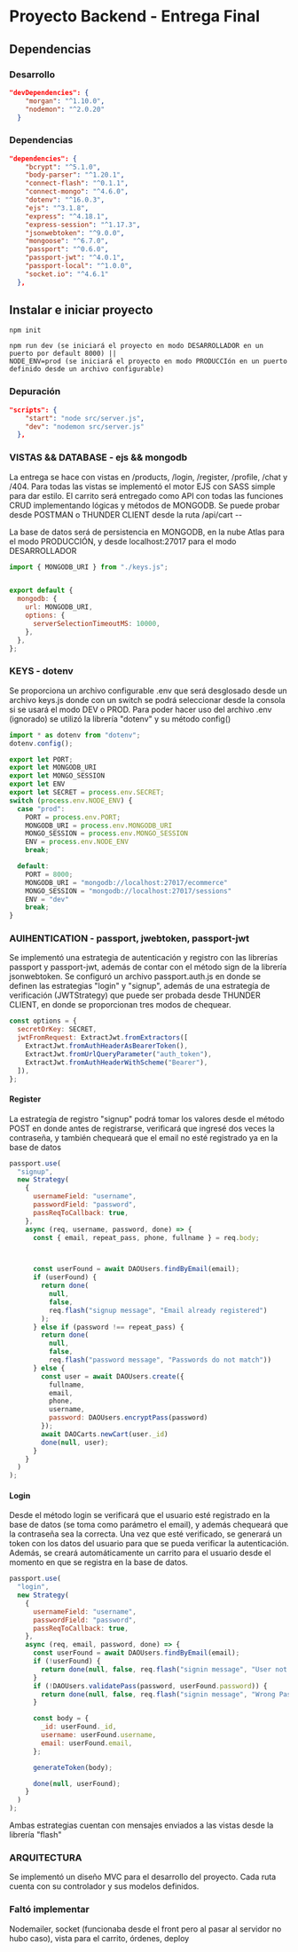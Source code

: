 # Proyecto Backend - Entrega Final

## Dependencias

### Desarrollo

```json
"devDependencies": {
    "morgan": "^1.10.0",
    "nodemon": "^2.0.20"
  }
```

### Dependencias

```json
"dependencies": {
    "bcrypt": "^5.1.0",
    "body-parser": "^1.20.1",
    "connect-flash": "^0.1.1",
    "connect-mongo": "^4.6.0",
    "dotenv": "^16.0.3",
    "ejs": "^3.1.8",
    "express": "^4.18.1",
    "express-session": "^1.17.3",
    "jsonwebtoken": "^9.0.0",
    "mongoose": "^6.7.0",
    "passport": "^0.6.0",
    "passport-jwt": "^4.0.1",
    "passport-local": "^1.0.0",
    "socket.io": "^4.6.1"
  },
```

## Instalar e iniciar proyecto
```
npm init

npm run dev (se iniciará el proyecto en modo DESARROLLADOR en un puerto por default 8000) ||
NODE_ENV=prod (se iniciará el proyecto en modo PRODUCCIón en un puerto definido desde un archivo configurable)
```

### Depuración 

```json
"scripts": {
    "start": "node src/server.js",
    "dev": "nodemon src/server.js"
  },
```



### VISTAS && DATABASE - ejs && mongodb

La entrega se hace con vistas en /products, /login, /register, /profile, /chat y /404. Para todas las vistas se implementó el motor EJS con SASS simple para dar estilo.
El carrito será entregado como API con todas las funciones CRUD implementando lógicas y métodos de MONGODB. Se puede probar desde POSTMAN o THUNDER CLIENT desde la ruta /api/cart --

La base de datos será de persistencia en MONGODB, en la nube Atlas para el modo PRODUCCIÓN, y desde localhost:27017 para el modo DESARROLLADOR

```javascript
import { MONGODB_URI } from "./keys.js";


export default {
  mongodb: {
    url: MONGODB_URI,
    options: {
      serverSelectionTimeoutMS: 10000,
    },
  },
};
```

### KEYS  - dotenv

Se proporciona un archivo configurable .env que será desglosado desde un archivo keys.js donde con un switch se podrá seleccionar desde la consola si se usará el modo DEV o PROD. 
Para poder hacer uso del archivo .env (ignorado) se utilizó la librería "dotenv" y su método config()

```javascript
import * as dotenv from "dotenv";
dotenv.config();

export let PORT;
export let MONGODB_URI
export let MONGO_SESSION
export let ENV
export let SECRET = process.env.SECRET;
switch (process.env.NODE_ENV) {
  case "prod":
    PORT = process.env.PORT;
    MONGODB_URI = process.env.MONGODB_URI
    MONGO_SESSION = process.env.MONGO_SESSION
    ENV = process.env.NODE_ENV
    break;

  default:
    PORT = 8000;
    MONGODB_URI = "mongodb://localhost:27017/ecommerce"
    MONGO_SESSION = "mongodb://localhost:27017/sessions"
    ENV = "dev"
    break;
}

```

### AUIHENTICATION  - passport, jwebtoken, passport-jwt

Se implementó una estrategia de autenticación y registro con las librerías passport y passport-jwt, además de contar con el método sign de la librería jsonwebtoken. Se configuró un archivo passport.auth.js en donde se definen las estrategias "login" y "signup", además de una estrategía de verificación (JWTStrategy) que puede ser probada desde THUNDER CLIENT, en donde se proporcionan tres modos de chequear.

```javascript
const options = {
  secretOrKey: SECRET,
  jwtFromRequest: ExtractJwt.fromExtractors([
    ExtractJwt.fromAuthHeaderAsBearerToken(),
    ExtractJwt.fromUrlQueryParameter("auth_token"),
    ExtractJwt.fromAuthHeaderWithScheme("Bearer"),
  ]),
};
```

#### Register

La estrategía de registro "signup" podrá tomar los valores desde el método POST en donde antes de registrarse, verificará que ingresé dos veces la contraseña, y también chequeará que el email no esté registrado ya en la base de datos

```javascript
passport.use(
  "signup",
  new Strategy(
    {
      usernameField: "username",
      passwordField: "password",
      passReqToCallback: true,
    },
    async (req, username, password, done) => {
      const { email, repeat_pass, phone, fullname } = req.body;



      const userFound = await DAOUsers.findByEmail(email);
      if (userFound) {
        return done(
          null,
          false,
          req.flash("signup message", "Email already registered")
        );
      } else if (password !== repeat_pass) {
        return done(
          null,
          false,
          req.flash("password message", "Passwords do not match"))
      } else {
        const user = await DAOUsers.create({
          fullname,
          email,
          phone,
          username,
          password: DAOUsers.encryptPass(password)
        });
        await DAOCarts.newCart(user._id)
        done(null, user);
      }
    }
  )
);
```

#### Login

Desde el método login se verificará que el usuario esté registrado en la base de datos (se toma como parámetro el email), y además chequeará que la contraseña sea la correcta. Una vez que esté verificado, se generará un token con los datos del usuario para que se pueda verificar la autenticación. Además, se creará automáticamente un carrito para el usuario desde el momento en que se registra en la base de datos.

```javascript
passport.use(
  "login",
  new Strategy(
    {
      usernameField: "username",
      passwordField: "password",
      passReqToCallback: true,
    },
    async (req, email, password, done) => {
      const userFound = await DAOUsers.findByEmail(email);
      if (!userFound) {
        return done(null, false, req.flash("signin message", "User not found"));
      }
      if (!DAOUsers.validatePass(password, userFound.password)) {
        return done(null, false, req.flash("signin message", "Wrong Password"));
      }

      const body = {
        _id: userFound._id,
        username: userFound.username,
        email: userFound.email,
      };

      generateToken(body);

      done(null, userFound);
    }
  )
);
```

Ambas estrategias cuentan con mensajes enviados a las vistas desde la librería "flash"

### ARQUITECTURA

Se implementó un diseño MVC para el desarrollo del proyecto. Cada ruta cuenta con su controlador y sus modelos definidos.

### Faltó implementar

Nodemailer, socket (funcionaba desde el front pero al pasar al servidor no hubo caso), vista para el carrito, órdenes, deploy